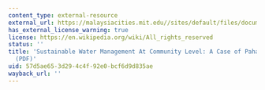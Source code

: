 ```yaml
---
content_type: external-resource
external_url: https://malaysiacities.mit.edu//sites/default/files/documents/reza.pdf
has_external_license_warning: true
license: https://en.wikipedia.org/wiki/All_rights_reserved
status: ''
title: 'Sustainable Water Management At Community Level: A Case of Pahang, Malaysia
  (PDF)'
uid: 57d5ae65-3d29-4c4f-92e0-bcf6d9d835ae
wayback_url: ''
---
```


